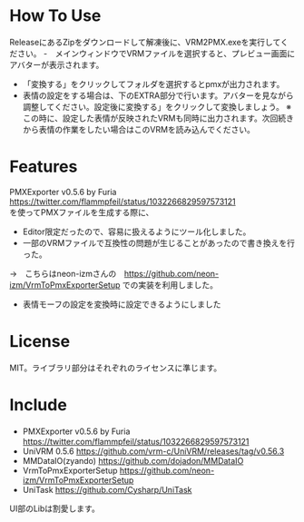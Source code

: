 # How To Use
ReleaseにあるZipをダウンロードして解凍後に、VRM2PMX.exeを実行してください。
-　メインウィンドウでVRMファイルを選択すると、プレビュー画面にアバターが表示されます。
- 「変換する」をクリックしてフォルダを選択するとpmxが出力されます。
- 表情の設定をする場合は、下のEXTRA部分で行います。アバターを見ながら調整してください。設定後に変換する」をクリックして変換しましょう。
※この時に、設定した表情が反映されたVRMも同時に出力されます。次回続きから表情の作業をしたい場合はこのVRMを読み込んでください。

# Features
PMXExporter v0.5.6 by Furia https://twitter.com/flammpfeil/status/1032266829597573121  
を使ってPMXファイルを生成する際に、

- Editor限定だったので、容易に扱えるようにツール化しました。
- 一部のVRMファイルで互換性の問題が生じることがあったので書き換えを行った。

→　こちらはneon-izmさんの　https://github.com/neon-izm/VrmToPmxExporterSetup
での実装を利用しました。
- 表情モーフの設定を変換時に設定できるようにしました

# License
MIT。ライブラリ部分はそれぞれのライセンスに準じます。

# Include
- PMXExporter v0.5.6 by Furia　https://twitter.com/flammpfeil/status/1032266829597573121  
- UniVRM 0.5.6 https://github.com/vrm-c/UniVRM/releases/tag/v0.56.3
- MMDataIO(zyando) https://github.com/dojadon/MMDataIO
- VrmToPmxExporterSetup https://github.com/neon-izm/VrmToPmxExporterSetup
- UniTask https://github.com/Cysharp/UniTask

UI部のLibは割愛します。
